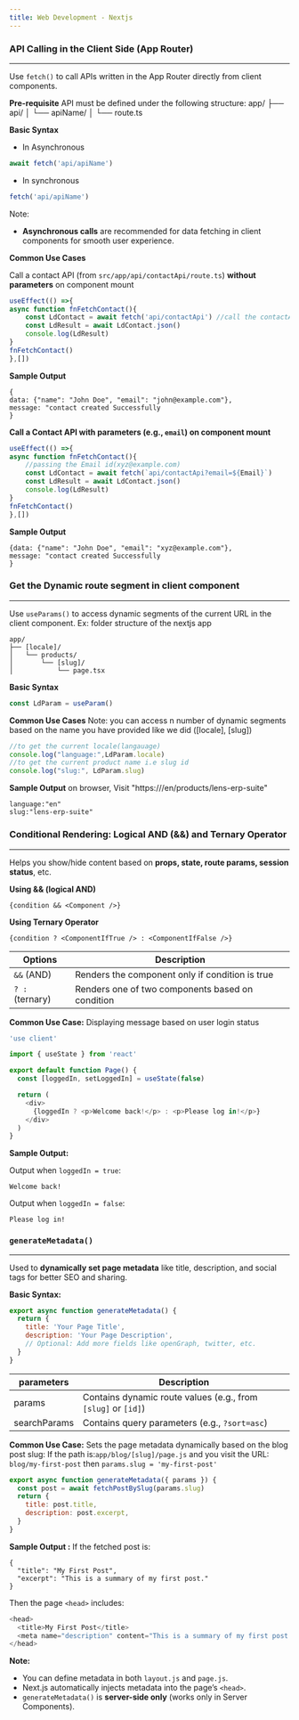 ```yaml
---
title: Web Development - Nextjs
---
```



### API Calling in the Client Side (App Router)
---
Use `fetch()` to call APIs written in the App Router directly from client components.

**Pre-requisite**
API must be defined under the following structure:
app/
├── api/
│   └── apiName/
│       └── route.ts

**Basic Syntax**

 - In Asynchronous
```javascript
await fetch('api/apiName')
```
 - In synchronous
  ```javascript
fetch('api/apiName')
```

Note:

 - **Asynchronous calls** are recommended for data fetching in client components for smooth user experience.

**Common Use Cases**

Call a contact API (from `src/app/api/contactApi/route.ts`) **without parameters** on component mount

```javascript
useEffect(() =>{
async function fnFetchContact(){
	const LdContact = await fetch('api/contactApi') //call the contactApi
	const LdResult = await LdContact.json()
	console.log(LdResult)
}
fnFetchContact()
},[])
```
**Sample Output**
```
{
data: {"name": "John Doe", "email": "john@example.com"},
message: "contact created Successfully
}
```

**Call a Contact API **with parameters** (e.g., `email`) on component mount**

```javascript
useEffect(() =>{
async function fnFetchContact(){
	//passing the Email id(xyz@example.com)
	const LdContact = await fetch(`api/contactApi?email=${Email}`) 
	const LdResult = await LdContact.json()
	console.log(LdResult)
}
fnFetchContact()
},[])
```
**Sample Output**
```
{data: {"name": "John Doe", "email": "xyz@example.com"},
message: "contact created Successfully
}
```

### Get the Dynamic route segment in client component
---
Use `useParams()` to access dynamic segments of the current URL in the client component.
Ex: folder structure of the nextjs app
```text
app/
├── [locale]/
│   └── products/
│       └── [slug]/
│           └── page.tsx
```
**Basic Syntax**

```javascript
const LdParam = useParam()
```
**Common Use Cases**
Note: you can access n number of dynamic segments based on the name you have provided like we did ([locale], [slug])
```javascript
//to get the current locale(langauage)
console.log("language:",LdParam.locale)
//to get the current product name i.e slug id
console.log("slug:", LdParam.slug)
```
**Sample Output**
on browser, Visit "https://<sitename>/en/products/lens-erp-suite"
```
language:"en"
slug:"lens-erp-suite"
```


### Conditional Rendering: Logical AND (&&) and Ternary Operator
---
Helps you show/hide content based on **props, state, route params, session status**, etc.

**Using && (logical AND)**
```
{condition && <Component />}
```
**Using Ternary Operator**
```
{condition ? <ComponentIfTrue /> : <ComponentIfFalse />}
```

| Options   |  Description       |
| --------- | -------------------|
| `&&` (AND) |   Renders the component only if condition is true       |
| `? :` (ternary)  |   Renders one of two components based on condition      |

**Common Use Case:**
Displaying message based on user login status
```javascript
'use client'

import { useState } from 'react'

export default function Page() {
  const [loggedIn, setLoggedIn] = useState(false)

  return (
    <div>
      {loggedIn ? <p>Welcome back!</p> : <p>Please log in!</p>}
    </div>
  )
}
```
**Sample Output:**

Output when `loggedIn = true`:

```
Welcome back!
```


Output when `loggedIn = false`:

```
Please log in!
```


### `generateMetadata()` 
---

Used to **dynamically set page metadata** like title, description, and social tags for better SEO and sharing.
  
**Basic Syntax:**
```javascript
export async function generateMetadata() {
  return {
    title: 'Your Page Title',
    description: 'Your Page Description',
    // Optional: Add more fields like openGraph, twitter, etc.
  }
}
```

| parameters   |  Description       |
| --------- | -------------------|
| params|    Contains dynamic route values (e.g., from `[slug]` or `[id]`)    |
| searchParams|   Contains query parameters (e.g., `?sort=asc`)     |


**Common Use Case:**
Sets the page metadata dynamically based on the blog post slug:
If the path is:``` app/blog/[slug]/page.js ```
and you visit the URL:  ```blog/my-first-post```
then ```params.slug = 'my-first-post'```
```javascript
export async function generateMetadata({ params }) {
  const post = await fetchPostBySlug(params.slug)  
  return {
    title: post.title,
    description: post.excerpt,
  }
}
```
**Sample Output :**
If the fetched post is:
```
{
  "title": "My First Post",
  "excerpt": "This is a summary of my first post."
}
```
Then the page `<head>` includes:

```javascript
<head>
  <title>My First Post</title>
  <meta name="description" content="This is a summary of my first post." />
</head>
```
**Note:**
-   You can define metadata in both `layout.js` and `page.js`.
-   Next.js automatically injects metadata into the page’s `<head>`.  
-   `generateMetadata()` is **server-side only** (works only in Server Components).